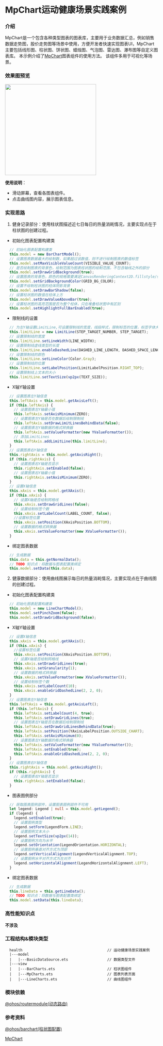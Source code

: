 # MpChart运动健康场景实践案例

### 介绍

MpChart是一个包含各种类型图表的图表库，主要用于业务数据汇总，例如销售数据走势图，股价走势图等场景中使用，方便开发者快速实现图表UI，MpChart主要包括线形图、柱状图、饼状图、蜡烛图、气泡图、雷达图、瀑布图等自定义图表库。
本示例介绍了[MpChart](https://gitee.com/openharmony-sig/ohos-MPChart)图表组件的使用方法。
该组件多用于可视化等场景。

### 效果图预览

<img src="../../resources/base/media/MpCharts.gif" width="300">

**使用说明**：

* 滑动屏幕，查看各图表组件。
* 点击曲线图内容，展示图表信息。

### 实现思路

1. 健身记录部分：使用柱状图描述近七日每日的热量消耗情况，主要实现点在于柱状图的创建过程。
- 初始化图表配置构建类

```ts
  // 初始化图表配置构建类
  this.model = new BarChartModel();
  // 设置图表数据最大的绘制数，如果超过该数值，则不进行绘制图表的数值标签
  this.model.setMaxVisibleValueCount(VISIBLE_VALUE_COUNT);
  // 是否绘制图表的背景色，绘制范围为图表柱状图的绘制范围，不包含轴线之外的部分
  this.model.setDrawGridBackground(true);
  // 设置图表的背景色，颜色的规格需要满足CanvasRenderingContext2D.fillstyle/strokestyle规格
  this.model.setGridBackgroundColor(GRID_BG_COLOR);
  // 设置不绘制柱状图的柱体阴影背景
  this.model.setDrawBarShadow(false);
  // 设置柱状图的数值在柱体上方
  this.model.setDrawValueAboveBar(true);
  // 设置柱状图的高亮范围是否为整个柱体，只在堆叠柱状图中有区别
  this.model.setHighlightFullBarEnabled(true);
```

- 限制线的设置

```ts
  // 为左Y轴设置LimitLine,可设置限制线的宽度，线段样式，限制标签的位置，标签字体大小等
  this.limitLine = new LimitLine(STEP_TARGET_NUMBER, STEP_TARGET);
  // 设置限制线的宽度
  this.limitLine.setLineWidth(LINE_WIDTH);
  // 设置限制线虚线类型的长度
  this.limitLine.enableDashedLine(DASHED_LINE_LENGTH, DASHED_SPACE_LENGTH, ZERO);
  // 设置限制线的颜色
  this.limitLine.setLineColor(Color.Gray);
  // 设置限制线的位置
  this.limitLine.setLabelPosition(LimitLabelPosition.RIGHT_TOP);
  // 设置限制线上文本的大小
  this.limitLine.setTextSize(vp2px(TEXT_SIZE));
```

- X轴Y轴设置

```ts
  // 设置图表左Y轴信息
  this.leftAxis = this.model.getAxisLeft();
  if (this.leftAxis) {
    // 设置图表左Y轴最小值
    this.leftAxis.setAxisMinimum(ZERO);
    // 设置图表左Y轴是否在数据后绘制限制线
    this.leftAxis.setDrawLimitLinesBehindData(false);
    // 设置图表左Y轴数据的格式转换器
    this.leftAxis.setValueFormatter(new YValueFormatter());
    // 添加LimitLines
    this.leftAxis.addLimitLine(this.limitLine);
  }
  // 设置图表右Y轴信息
  this.rightAxis = this.model.getAxisRight();
  if (this.rightAxis) {
    // 设置图表右Y轴是否显示
    this.rightAxis.setEnabled(false);
    // 设置图表右Y轴最小值
    this.rightAxis.setAxisMinimum(ZERO);
  }
  // 设置X轴信息
  this.xAxis = this.model.getXAxis();
  if (this.xAxis) {
    // 设置X轴是否绘制网格线
    this.xAxis.setDrawGridLines(false);
    // 设置绘制标签个数
    this.xAxis.setLabelCount(LABEL_COUNT, false);
    //设置标签位置
    this.xAxis.setPosition(XAxisPosition.BOTTOM);
    // 设置数据的格式转换器
    this.xAxis.setValueFormatter(new XValueFormatter());
  }
```

- 绑定图表数据

```ts
  // 生成数据
  this.data = this.getNormalData();
  // TODO 知识点：将数据与图表配置类绑定
  this.model.setData(this.data);
```

2. 健康数据部分：使用曲线图展示每日的热量消耗情况，主要实现点在于曲线图的创建过程。

- 初始化图表配置构建类

```ts
  // 初始化图表配置构建类
  this.model = new LineChartModel();
  this.model.setPinchZoom(false);
  this.model.setDrawGridBackground(false);
```

- X轴Y轴设置

```ts
  // 设置X轴信息
  this.xAxis = this.model.getXAxis();
  if (this.xAxis) {
    //设置标签位置
    this.xAxis.setPosition(XAxisPosition.BOTTOM);
    // 设置X轴是否绘制网格线
    this.xAxis.setDrawGridLines(true);
    this.xAxis.setGranularity(1);
    // 设置数据的格式转换器
    this.xAxis.setValueFormatter(new XValueFormatter());
    // 设置绘制标签个数
    this.xAxis.setLabelCount(10);
    this.xAxis.enableGridDashedLine(2, 2, 0);
  }
  // 设置图表左Y轴信息
  this.leftAxis = this.model.getAxisLeft();
  if (this.leftAxis) {
    this.leftAxis.setLabelCount(4, true);
    this.leftAxis.setDrawGridLines(true);
    // 设置图表左Y轴是否在数据后绘制限制线
    this.leftAxis.setDrawGridLinesBehindData(true);
    this.leftAxis.setPosition(YAxisLabelPosition.OUTSIDE_CHART);
    this.leftAxis.setAxisMinimum(0);
    // 设置图表左Y轴数据的格式转换器
    this.leftAxis.setValueFormatter(new YValueFormatter());
    this.leftAxis.setEnabled(true);
    this.leftAxis.enableGridDashedLine(2, 2, 0);
  }
  // 设置图表右Y轴信息
  this.rightAxis = this.model.getAxisRight();
  if (this.rightAxis) {
    // 设置图表右Y轴是否显示
    this.rightAxis.setEnabled(false);
  }
```

- 图表图例部分

```ts
  // 获取图表图例部件，设置图表图例部件不可用
  let legend: Legend | null = this.model.getLegend();
  if (legend) {
    legend.setEnabled(true);
    // 设置图例类型
    legend.setForm(LegendForm.LINE);
    // 设置图例文本大小
    legend.setTextSize(vp2px(14));
    // 设置图例方向为水平
    legend.setOrientation(LegendOrientation.HORIZONTAL);
    // 设置图例垂直对齐方式为顶部
    legend.setVerticalAlignment(LegendVerticalAlignment.TOP);
    // 设置图例水平对齐方式为左对齐
    legend.setHorizontalAlignment(LegendHorizontalAlignment.LEFT);
  }
```

- 绑定图表数据

```ts
  // 生成数据
  this.lineData = this.getLineData();
  // TODO 知识点：将数据与图表配置类绑定
  this.model.setData(this.lineData);
```

### 高性能知识点

**不涉及**

### 工程结构&模块类型

```
  health                                       // 运动健康场景实践案例
  |---model                                         
  |   |---BasicDataSource.ets                  // 数据类型文件
  |---view
  |   |---BarCharts.ets                        // 柱状图组件
  |   |---MpCharts.ets                         // 图表列表页面
  |   |---LineCharts.ets                       // 曲线图组件
```

### 模块依赖

[@ohos/routermodule(动态路由)](../../../../../../feature/routermodule)

### 参考资料

[@ohos/barchart(柱状图配置)](../view/BarChart.ets)

[MpChart](https://gitee.com/openharmony-sig/ohos-MPChart)
